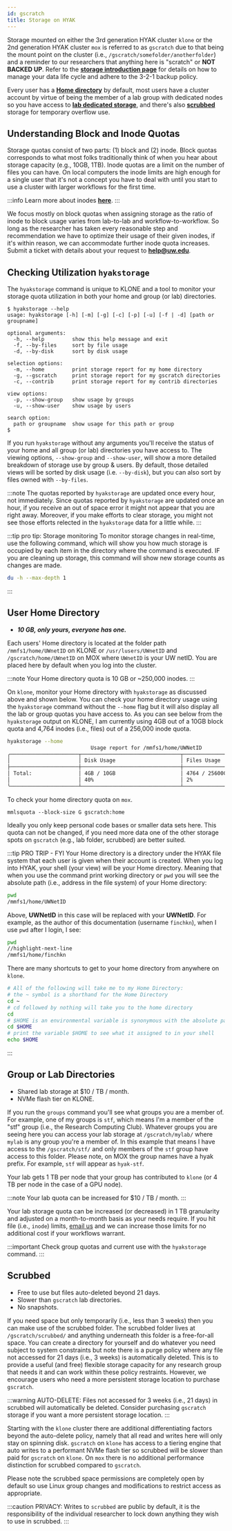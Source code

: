 ```yaml
---
id: gscratch
title: Storage on HYAK
---
```


Storage mounted on either the 3rd generation HYAK cluster `klone` or the 2nd generation HYAK cluster `mox` is referred to as `gscratch` due to that being the mount point on the cluster (i.e., `/gscratch/somefolder/anotherfolder`) and a reminder to our researchers that anything here is "scratch" or **NOT BACKED UP**. Refer to the [**storage introduction page**](https://hyak.uw.edu/docs/storage/data) for details on how to manage your data life cycle and adhere to the 3-2-1 backup policy.

Every user has a [**Home directory**](#user-home-directory) by default, most users have a cluster account by virtue of being the member of a lab group with dedicated nodes so you have access to [**lab dedicated storage**](#group-or-lab-directories), and there's also [**scrubbed**](#scrubbed) storage for temporary overflow use.

## Understanding Block and Inode Quotas

Storage quotas consist of two parts: (1) block and (2) inode. Block quotas corresponds to what most folks traditionally think of when you hear about storage capacity (e.g., 10GB, 1TB). Inode quotas are a limit on the number of files you can have. On local computers the inode limits are high enough for a single user that it's not a concept you have to deal with until you start to use a cluster with larger workflows for the first time.

:::info
Learn more about inodes [**here**](https://www.admin-magazine.com/HPC/Articles/What-Is-an-Inode).
:::

We focus mostly on block quotas when assigning storage as the ratio of inode to block usage varies from lab-to-lab and workflow-to-workflow. So long as the researcher has taken every reasonable step and recommendation we have to optimize their usage of their given inodes, if it's within reason, we can accommodate further inode quota increases. Submit a ticket with details about your request to **help@uw.edu**.

## Checking Utilization `hyakstorage`

The `hyakstorage` command is unique to KLONE and a tool to monitor your storage quota utilization in both your home and group (or lab) directories.

```shell-session terminal=true
$ hyakstorage --help
usage: hyakstorage [-h] [-m] [-g] [-c] [-p] [-u] [-f | -d] [path or groupname]

optional arguments:
  -h, --help         show this help message and exit
  -f, --by-files     sort by file usage
  -d, --by-disk      sort by disk usage

selection options:
  -m, --home         print storage report for my home directory
  -g, --gscratch     print storage report for my gscratch directories
  -c, --contrib      print storage report for my contrib directories

view options:
  -p, --show-group   show usage by groups
  -u, --show-user    show usage by users

search option:
  path or groupname  show usage for this path or group
$
```

If you run `hyakstorage` without any arguments you'll receive the status of your home and all group (or lab) directories you have access to. The viewing options, `--show-group` and `--show-user`, will show a more detailed breakdown of storage use by group & users. By default, those detailed views will be sorted by disk usage (i.e. `--by-disk`), but you can also sort by files owned with `--by-files`.

:::note
The quotas reported by `hyakstorage` are updated once every hour, not immediately. Since quotas reported by `hyakstorage` are updated once an hour, if you receive an out of space error it might not appear that you are right away. Moreover, if you make efforts to clear storage, you might not see those efforts relected in the `hyakstorage` data for a little while.
:::

:::tip pro tip: Storage monitoring
To monitor storage changes in real-time, use the following command, which will show you how much storage is occupied by each item in the directory where the command is executed. IF you are cleaning up storage, this command will show new storage counts as changes are made. 
```bash
du -h --max-depth 1
```
:::

## User Home Directory

- ***10 GB, only yours, everyone has one.***

Each users' Home directory is located at the folder path `/mmfs1/home/UWnetID` on KLONE or `/usr/lusers/UWnetID` and `/gscratch/home/UWnetID` on MOX where `UWnetID` is your UW netID. You are placed here by default when you log into the cluster. 

:::note
Your Home directory quota is 10 GB or ~250,000 inodes.
:::

On `klone`, monitor your Home directory with `hyakstorage` as discussed above and shown below. You can check your home directory usage using the `hyakstorage` command without the `--home` flag but it will also display all the lab or group quotas you have access to. As you can see below from the `hyakstorage` output on KLONE, I am currently using 4GB out of a 10GB block quota and 4,764 inodes (i.e., files) out of a 256,000 inode quota.

```bash
hyakstorage --home
                           Usage report for /mmfs1/home/UWNetID
╭──────────────────────┬────────────────────────────────┬────────────────────────────────╮
│                      │ Disk Usage                     │ Files Usage                    │
├──────────────────────┼────────────────────────────────┼────────────────────────────────┤
│ Total:               │ 4GB / 10GB                     │ 4764 / 256000 files            │
│                      │ 40%                            │ 2%                             │
╰──────────────────────┴────────────────────────────────┴────────────────────────────────╯
```

To check your home directory quota on `mox`.

```
mmlsquota --block-size G gscratch:home
```

Ideally you only keep personal code bases or smaller data sets here. This quota can not be changed, if you need more data one of the other storage spots on `gscratch` (e.g., lab folder, scrubbed) are better suited.

:::tip PRO TRIP - FYI
Your Home directory is a directory under the HYAK file system that each user is given when their account is created. When you log into HYAK, your shell (your view) will be your Home directory. Meaning that when you use the command print working directory or `pwd` you will see the absolute path (i.e., address in the file system) of your Home directory: 

```bash
pwd
/mmfs1/home/UWNetID
```
Above, **UWNetID** in this case will be replaced with your **UWNetID**. For example, as the author of this documentation (username `finchkn`), when I use `pwd` after I login, I see: 
```bash
pwd
//highlight-next-line
/mmfs1/home/finchkn
```
There are many shortcuts to get to your home directory from anywhere on `klone`. 
```bash
# All of the following will take me to my Home Directory:
# the ~ symbol is a shorthand for the Home Directory
cd ~ 
# cd followed by nothing will take you to the home directory
cd
# $HOME is an environmental variable is synonymous with the absolute path of your Home Directory
cd $HOME
# print the variable $HOME to see what it assigned to in your shell
echo $HOME
```
:::

## Group or Lab Directories

- Shared lab storage at $10 / TB / month.
- NVMe flash tier on KLONE.

If you run the `groups` command you'll see what groups you are a member of. For example, one of my groups is `stf`, which means I'm a member of the "stf" group (i.e., the Research Computing Club). Whatever groups you are seeing here you can access your lab storage at `/gscratch/mylab/` where `mylab` is any group you're a member of. In this example that means I have access to the `/gscratch/stf/` and only members of the `stf` group have access to this folder. Please note, on MOX the group names have a hyak prefix. For example, `stf` will appear as `hyak-stf`.

Your lab gets 1 TB per node that your group has contributed to `klone` (or 4 TB per node in the case of a GPU node).

:::note
Your lab quota can be increased for $10 / TB / month.
:::

Your lab storage quota can be increased (or decreased) in 1 TB granularity and adjusted on a month-to-month basis as your needs require. If you hit file (i.e., `inode`) limits, <a href="mailto:help@uw.edu?subject=hyak storage inode adjustment">email us</a> and we can increase those limits for no additional cost if your workflows warrant.

:::important
Check group quotas and current use with the `hyakstorage` command.
:::

## Scrubbed

- Free to use but files auto-deleted beyond 21 days.
- Slower than `gscratch` lab directories.
- No snapshots.

If you need space but only temporarily (i.e., less than 3 weeks) then you can make use of the scrubbed folder. The scrubbed folder lives at `/gscratch/scrubbed/` and anything underneath this folder is a free-for-all space. You can create a directory for yourself and do whatever you need subject to system constraints but note there is a purge policy where any file not accessed for 21 days (i.e., 3 weeks) is automatically deleted. This is to provide a useful (and free) flexible storage capacity for any research group that needs it and can work within these policy restraints. However, we encourage users who need a more persistent storage location to purchase `gscratch`.

:::warning
AUTO-DELETE: Files not accessed for 3 weeks (i.e., 21 days) in scrubbed will automatically be deleted. Consider purchasing `gscratch` storage if you want a more persistent storage location.
:::

Starting with the `klone` cluster there are additional differentiating factors beyond the auto-delete policy, namely that all read and writes here will only stay on spinning disk. `gscratch` on `klone` has access to a tiering engine that auto writes to a performant NVMe flash tier so scrubbed will be slower than paid for `gscratch` on `klone`. On `mox` there is no additional performance distinction for scrubbed compared to `gscratch`.

Please note the scrubbed space permissions are completely open by default so use Linux group changes and modifications to restrict access as appropriate.

:::caution
PRIVACY: Writes to `scrubbed` are public by default, it is the responsibility of the individual researcher to lock down anything they wish to use in scrubbed.
:::

